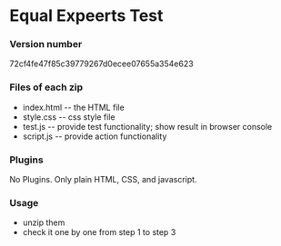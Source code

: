 # Equal Expeerts Test

### Version number
72cf4fe47f85c39779267d0ecee07655a354e623

### Files of each zip

- index.html -- the HTML file
- style.css -- css style file
- test.js -- provide test functionality; show result in browser console
- script.js -- provide action functionality

### Plugins
No Plugins. Only plain HTML, CSS, and javascript.

### Usage
- unzip them
- check it one by one from step 1 to step 3

